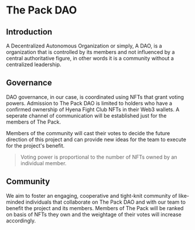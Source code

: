 # The Pack DAO

## Introduction

A Decentralized Autonomous Organization or simply, A DAO, is a organization that is controlled by its members and not influenced by a central authoritative figure, in other words it is a community without a centralized leadership.   

## Governance

DAO governance, in our case, is coordinated using NFTs that grant voting powers. Admission to The Pack DAO is limited to holders who have a confirmed ownership of Hyena Fight Club NFTs in their Web3 wallets. A seperate channel of communication will be established just for the members of The Pack.

Members of the community will cast their votes to decide the future direction of this project and can provide new ideas for the team to execute for the project's benefit.

> Voting power is proportional to the number of NFTs owned by an individual member.

## Community 

We aim to foster an engaging, cooperative and tight-knit community of like-minded individuals that collaborate on The Pack DAO and with our team to benefit the project and its members. Members of The Pack will be ranked on basis of NFTs they own and the weightage of their votes will increase accordingly. 
